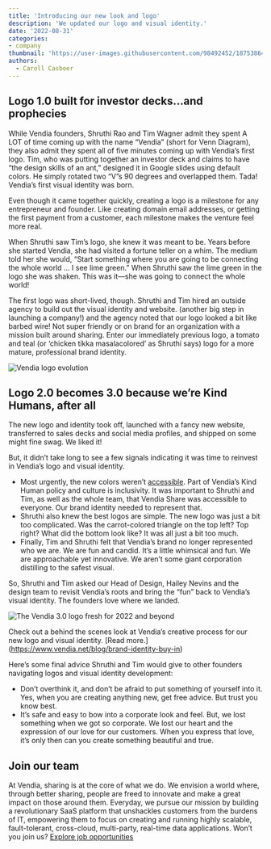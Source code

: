 ```yaml
---
title: 'Introducing our new look and logo'
description: 'We updated our logo and visual identity.'
date: '2022-08-31'
categories:
- company
thumbnail: 'https://user-images.githubusercontent.com/98492452/187538645-303b1df3-e502-4fda-bf61-d92c12de6536.png'
authors:
  - Caroll Casbeer
---
```

## Logo 1.0 built for investor decks…and prophecies

While Vendia founders, Shruthi Rao and Tim Wagner admit they spent A LOT of time coming up with the name “Vendia” (short for Venn Diagram), they also admit they spent all of five minutes coming up with Vendia’s first logo. Tim, who was putting together an investor deck and claims to have “the design skills of an ant,” designed it in Google slides using default colors. He simply rotated two “V”s 90 degrees and overlapped them. Tada! Vendia’s first visual identity was born. 

Even though it came together quickly, creating a logo is a milestone for any entrepreneur and founder. Like creating domain email addresses, or getting the first payment from a customer, each milestone makes the venture feel more real.

When Shruthi saw Tim’s logo, she knew it was meant to be. Years before she started Vendia, she had visited a fortune teller on a whim. The medium told her she would, “Start something where you are going to be connecting the whole world … I see lime green.” When Shruthi saw the lime green in the logo she was shaken. This was it—she was going to connect the whole world!

The first logo was short-lived, though. Shruthi and Tim hired an outside agency to build out the visual identity and website. (another big step in launching a company!) and the agency noted that our logo looked a bit like barbed wire! Not super friendly or on brand for an organization with a mission built around sharing. Enter our immediately previous logo, a tomato and teal (or ‘chicken tikka masalacolored’ as Shruthi says) logo for a more mature, professional brand identity.

![Vendia logo evolution](https://d24nhiikxn5jns.cloudfront.net/optimized/user-images.githubusercontent.com..98492452..187510009-857f98b3-9b78-4ee5-8043-d3fc4b4e156f.png)


## Logo 2.0 becomes 3.0 because we’re Kind Humans, after all

The new logo and identity took off, launched with a fancy new website, transferred to sales decks and social media profiles, and shipped on some might fine swag. We liked it! 

But, it didn’t take long to see a few signals indicating it was time to reinvest in Vendia’s logo and visual identity. 



* Most urgently, the new colors weren’t [accessible](https://webaim.org/articles/contrast/). Part of Vendia’s Kind Human policy and culture is inclusivity. It was important to Shruthi and Tim, as well as the whole team, that Vendia Share was accessible to everyone. Our brand identity needed to represent that.
* Shruthi also knew the best logos are simple. The new logo was just a bit too complicated. Was the carrot-colored triangle on the top left? Top right? What did the bottom look like? It was all just a bit too much.
* Finally, Tim and Shruthi felt that Vendia’s brand no longer represented who we are. We are fun and candid. It’s a little whimsical and fun. We are approachable yet innovative. We aren’t some giant corporation distilling to the safest visual.

So, Shruthi and Tim asked our Head of Design, Hailey Nevins and the design team to revisit Vendia’s roots and bring the “fun” back to Vendia’s visual identity. The founders love where we landed.

![The Vendia 3.0 logo fresh for 2022 and beyond](https://d24nhiikxn5jns.cloudfront.net/optimized/user-images.githubusercontent.com..98492452..187538692-e16d9acc-a823-44c7-be8a-1eb7b20629a3.png)

Check out a behind the scenes look at Vendia’s creative process for our new logo and visual identity. [Read more.] (https://www.vendia.net/blog/brand-identity-buy-in)

Here’s some final advice Shruthi and Tim would give to other founders navigating logos and visual identity development:


* Don’t overthink it, and don’t be afraid to put something of yourself into it. Yes, when you are creating anything new, get free advice. But trust you know best.
* It’s safe and easy to bow into a corporate look and feel. But, we lost something when we got so corporate. We lost our heart and the expression of our love for our customers. When you express that love, it’s only then can you create something beautiful and true. 


## Join our team

At Vendia, sharing is at the core of what we do. We envision a world where, through better sharing, people are freed to innovate and make a great impact on those around them. Everyday, we pursue our mission by building a revolutionary SaaS platform that unshackles customers from the burdens of IT, empowering them to focus on creating and running highly scalable, fault-tolerant, cross-cloud, multi-party, real-time data applications. Won’t you join us? [Explore job opportunities](https://www.vendia.net/careers)
